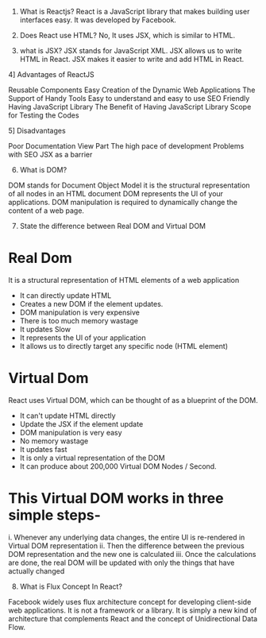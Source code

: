 1) What is Reactjs?
React is a JavaScript library that makes building user interfaces easy. It was developed by Facebook.

2) Does React use HTML? 
No, It uses JSX, which is similar to HTML.

3) what is JSX?
JSX stands for JavaScript XML. JSX allows us to write HTML in React. JSX makes it easier to write and add HTML in React.


4] Advantages of ReactJS

Reusable Components
Easy Creation of the Dynamic Web Applications
The Support of Handy Tools
Easy to understand and easy to use
SEO Friendly
Having JavaScript Library
The Benefit of Having JavaScript Library
Scope for Testing the Codes

5] Disadvantages

Poor Documentation
View Part
The high pace of development
Problems with SEO
JSX as a barrier

6) What is DOM?

DOM stands for Document Object Model it is the structural representation of all nodes in an HTML document DOM represents the Ul of your applications.  DOM manipulation is required to dynamically change the content of a web page. 

7) State the difference between Real DOM and Virtual DOM

# Real Dom
 
 It is a structural representation of HTML elements of a web application


- It can directly update HTML
- Creates a new DOM if the element     updates.
- DOM manipulation is very expensive 
- There is too much memory wastage 
- It updates Slow
- It represents the Ul of your application
- It allows us to directly target any  specific node (HTML element)


# Virtual Dom

React uses Virtual DOM, which can be thought of as a blueprint of the DOM. 

- It can't update HTML directly
- Update the JSX if the element update
- DOM manipulation is very easy 
- No memory wastage 
- It updates fast
- It is only a virtual representation of the DOM
- It can produce about 200,000 Virtual DOM Nodes / Second.

 # This Virtual DOM works in three simple steps-
 i. Whenever any underlying data changes, the entire Ul is
    re-rendered in Virtual DOM representation
 ii. Then the difference between the previous DOM representation 
      and the new one is calculated
 iii. Once the calculations are done, the real DOM will be updated with only 
     the things that have actually changed

8) What is Flux Concept In React?

Facebook widely uses flux architecture concept for developing client-side web
applications. It is not a framework or a library. It is simply a new kind of architecture
that complements React and the concept of Unidirectional Data Flow.
